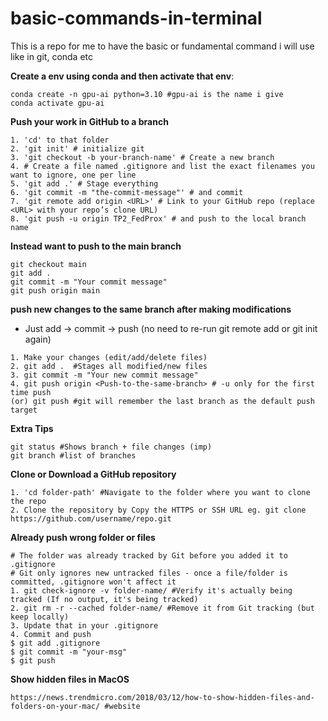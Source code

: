 # basic-commands-in-terminal
This is a repo for me to have the basic or fundamental command i will use like in git, conda etc

**Create a env using conda and then activate that env**:<br>
```
conda create -n gpu-ai python=3.10 #gpu-ai is the name i give
conda activate gpu-ai
```

**Push your work in GitHub to a branch**<br>
```
1. 'cd' to that folder
2. 'git init' # initialize git
3. 'git checkout -b your-branch-name' # Create a new branch
4. # Create a file named .gitignore and list the exact filenames you want to ignore, one per line
5. 'git add .' # Stage everything
6. 'git commit -m "the-commit-message"' # and commit
7. 'git remote add origin <URL>' # Link to your GitHub repo (replace <URL> with your repo’s clone URL)
8. 'git push -u origin TP2_FedProx' # and push to the local branch name
```
**Instead want to push to the main branch**<br>
```
git checkout main
git add .
git commit -m "Your commit message"
git push origin main

```
**push new changes to the same branch after making modifications**<br>
- Just add → commit → push (no need to re-run git remote add or git init again)
```
1. Make your changes (edit/add/delete files)
2. git add .  #Stages all modified/new files
3. git commit -m "Your new commit message"
4. git push origin <Push-to-the-same-branch> # -u only for the first time push
(or) git push #git will remember the last branch as the default push target
```
**Extra Tips**
```
git status #Shows branch + file changes (imp)
git branch #list of branches
```

**Clone or Download a GitHub repository**<br>
```
1. 'cd folder-path' #Navigate to the folder where you want to clone the repo
2. Clone the repository by Copy the HTTPS or SSH URL eg. git clone https://github.com/username/repo.git
```

**Already push wrong folder or files**<br>
```
# The folder was already tracked by Git before you added it to .gitignore
# Git only ignores new untracked files - once a file/folder is committed, .gitignore won't affect it
1. git check-ignore -v folder-name/ #Verify it's actually being tracked (If no output, it's being tracked)
2. git rm -r --cached folder-name/ #Remove it from Git tracking (but keep locally)
3. Update that in your .gitignore
4. Commit and push
$ git add .gitignore
$ git commit -m "your-msg"
$ git push
```

**Show hidden files in MacOS**<br>
```
https://news.trendmicro.com/2018/03/12/how-to-show-hidden-files-and-folders-on-your-mac/ #website
```
